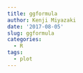 ```yaml
---
title: ggformula
author: Kenji Miyazaki
date: '2017-08-05'
slug: ggformula
categories:
  - R
tags:
  - plot
---
```


